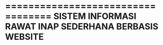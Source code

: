 ==================================
SISTEM INFORMASI RAWAT INAP SEDERHANA BERBASIS WEBSITE
==================================
